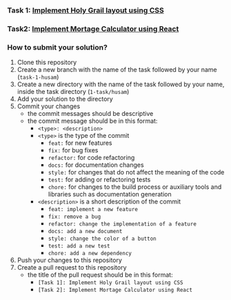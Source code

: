 ### Task 1: [Implement Holy Grail layout using CSS](1-task%2FREADME.md)

### Task2: [Implement Mortage Calculator using React](2-task%2FREADME.md)


### How to submit your solution?

1. Clone this repository
2. Create a new branch with the name of the task followed by your
   name (`task-1-husam`)
3. Create a new directory with the name of the task followed by your name,
   inside the task directory (`1-task/husam`)
4. Add your solution to the directory
5. Commit your changes
    - the commit messages should be descriptive
    - the commit message should be in this format:
        - `<type>: <description>`
        - `<type>` is the type of the commit
            - `feat:` for new features
            - `fix:` for bug fixes
            - `refactor:` for code refactoring
            - `docs:` for documentation changes
            - `style:` for changes that do not affect the meaning of the
              code
            - `test:` for adding or refactoring tests
            - `chore:` for changes to the build process or auxiliary
              tools and
              libraries such as documentation generation
        - `<description>` is a short description of the commit
            - `feat: implement a new feature`
            - `fix: remove a bug`
            - `refactor: change the implementation of a feature`
            - `docs: add a new document`
            - `style: change the color of a button`
            - `test: add a new test`
            - `chore: add a new dependency`
6. Push your changes to this repository
7. Create a pull request to this repository
    - the title of the pull request should be in this format:
        - `[Task 1]: Implement Holy Grail layout using CSS`
        - `[Task 2]: Implement Mortage Calculator using React`
